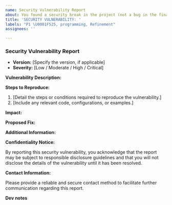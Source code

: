 ```yaml
---
name: Security Vulnerability Report
about: You found a security break in the project (not a bug in the final game)
title: 'SECURITY VULNERABILITY: '
labels: "P1 \U0001F525, programming, Refinement"
assignees: ''

---
```


<!-- IMPORTANT: This report is intended for security-related issues only. Please use our others issue templates for non-security-related matters. -->

<!-- Write "N/A." If it's not applicable, and "Not tested." if you didn't test -->

### Security Vulnerability Report

- **Version:** [Specify the version, if applicable]
- **Severity:** [Low / Moderate / High / Critical]

**Vulnerability Description:**

<!-- Provide a brief and clear description of the security vulnerability. -->

**Steps to Reproduce:**

1. [Detail the steps or conditions required to reproduce the vulnerability.]
2. [Include any relevant code, configurations, or examples.]

**Impact:**

<!-- Explain the potential impact and consequences of the vulnerability. -->

**Proposed Fix:**

<!-- If you have a suggestion for a fix or mitigation, provide it here. -->

**Additional Information:**

<!-- Include any additional information, links, or references that may be helpful in understanding the issue. -->

**Confidentiality Notice:**

By reporting this security vulnerability, you acknowledge that the report may be subject to responsible disclosure guidelines and that you will not disclose the details of the vulnerability until it has been resolved.

**Contact Information:**

Please provide a reliable and secure contact method to facilitate further communication regarding this report.


**Dev notes**

<!-- Pls  do not fill this, our team will write here all the updates that happen regarding this ticket -->


<!-- Thank you for contributing to the security of our project! :) -->
